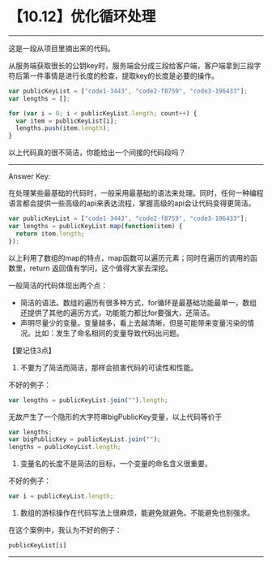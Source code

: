 # 【10.12】优化循环处理

---

这是一段从项目里摘出来的代码。

从服务端获取很长的公钥key时，服务端会分成三段给客户端，客户端拿到三段字符后第一件事情是进行长度的检查，提取key的长度是必要的操作。

```javascript
var publicKeyList = ["code1-3443", "code2-f8759", "code3-196433"];
var lengths = [];

for (var i = 0; i < publicKeyList.length; count++) {
  var item = publicKeyList[i];
  lengths.push(item.length);
}
```

以上代码真的很不简洁，你能给出一个间接的代码段吗？

---

Answer Key:

在处理某些最基础的代码时，一般采用最基础的语法来处理。同时，任何一种编程语言都会提供一些高级的api来表达流程，掌握高级的api会让代码变得更简洁。

```javascript
var publicKeyList = ["code1-3443", "code2-f8759", "code3-196433"];
var lengths = publicKeyList.map(function(item) {
  return item.length;
});

```

以上利用了数组的map的特点，map函数可以遍历元素；同时在遍历的调用的函数里，return 返回值有学问，这个值得大家去深挖。

一般简洁的代码体现出两个点：

- 简洁的语法。数组的遍历有很多种方式，for循环是最基础功能最单一，数组还提供了其他的遍历方式，功能能力都比for要强大，还简洁。
- 声明尽量少的变量。变量越多，看上去越清晰，但是可能带来变量污染的情况。比如：发生了命名相同的变量导致代码出问题。

【要记住3点】

1. 不要为了简洁而简洁，那样会损害代码的可读性和性能。

不好的例子：

```javascript
var lengths = publicKeyList.join("").length;

```

无故产生了一个隐形的大字符串bigPublicKey变量，以上代码等价于

```javascript
var lengths;
var bigPublicKey = publicKeyList.join("");
lengths = publicKeyList.length;

```

1. 变量名的长度不是简洁的目标，一个变量的命名含义很重要。

不好的例子：

```javascript
var i = publicKeyList.length;

```

1. 数组的游标操作在代码写法上很麻烦，能避免就避免。不能避免也别强求。

在这个案例中，我认为不好的例子：

```javascript
publicKeyList[i]

```

---

